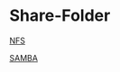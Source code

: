 # Share-Folder

[NFS](Share-Folder%20267af2b9cdb14e5ca3d12f37fabb0777/NFS%20f3825b3de9d04603a59e098244ed5864.md)

[SAMBA](Share-Folder%20267af2b9cdb14e5ca3d12f37fabb0777/SAMBA%20a8d815a3a14642078b58179ea858d9e5.md)